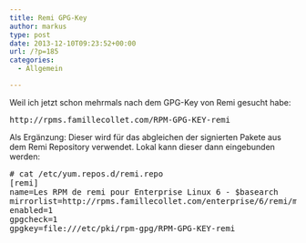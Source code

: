 ```yaml
---
title: Remi GPG-Key
author: markus
type: post
date: 2013-12-10T09:23:52+00:00
url: /?p=185
categories:
  - Allgemein

---
```

Weil ich jetzt schon mehrmals nach dem GPG-Key von Remi gesucht habe: 

<pre>http://rpms.famillecollet.com/RPM-GPG-KEY-remi</pre>

Als Ergänzung: Dieser wird für das abgleichen der signierten Pakete aus dem Remi Repository verwendet. Lokal kann dieser dann eingebunden werden: 

<pre># cat /etc/yum.repos.d/remi.repo 
[remi]
name=Les RPM de remi pour Enterprise Linux 6 - $basearch
mirrorlist=http://rpms.famillecollet.com/enterprise/6/remi/mirror
enabled=1
gpgcheck=1
gpgkey=file:///etc/pki/rpm-gpg/RPM-GPG-KEY-remi</pre>